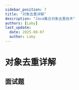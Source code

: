 ```yaml
---
sidebar_position: 7
title: "对象去重详解"
description: "Java集合对象去重技术"
authors: [Laby]
last_update:
  date: 2025-08-07
  author: Laby
---
```


# 对象去重详解

## 面试题 